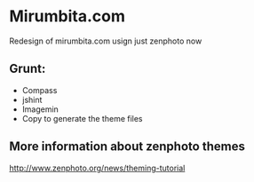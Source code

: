 Mirumbita.com
========================
Redesign of mirumbita.com usign just zenphoto now

Grunt:
------
* Compass
* jshint
* Imagemin
* Copy to generate the theme files

More information about zenphoto themes
--------------------------------------
http://www.zenphoto.org/news/theming-tutorial
